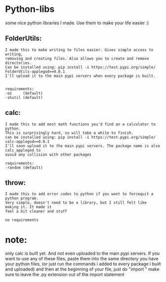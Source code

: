 # Python-libs
some nice python libraries I made. Use them to make your life easier :)

## FolderUtils:
    I made this to make writing to files easier. Gives simple access to writing,
    removing and creating files. Also allows you to create and remove directories.
    Can be installed using: pip install -i https://test.pypi.org/simple/ FolderUtils-applegod==0.0.1
    I'll upload it to the main pypi servers when every package is built.


    requirements:  
    -os     (default)
    -shutil (default)

## calc:
    I made this to add most math functions you'd find on a calculator to python.
    This is surprisingly hard, so will take a while to finish.
    can be installed using: pip install -i https://test.pypi.org/simple/ calc-applegod==0.0.1
    I'll soon upload it to the main pypi servers. The package name is also calc_applegod to
    avoid any collision with other packages

    requirements:
    -random (default)


## throw:
    I made this to add error codes to python if you want to forcequit a python program.
    Very simple, doesn't need to be a library, but I still felt like making it. It made it
    feel a bit cleaner and stuff

    no requirements

# note:
only calc is built yet. And not even uploaded to the main pypi servers.
If you want to use any of these files, paste them into the same directory you have your python files,
(or just run the commands i added to every package i built and uploaded)
and then at the beginning of your file, just do "import <python-lib>" make sure to leave the .py 
extension out of the import statement